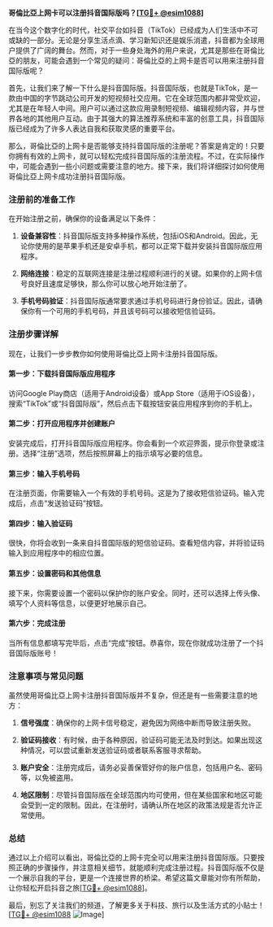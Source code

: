 **哥倫比亞上网卡可以注册抖音国际版吗？[[TG💪+ @esim1088](https://t.me/s/esim1088)]**

在当今这个数字化的时代，社交平台如抖音（TikTok）已经成为人们生活中不可或缺的一部分。无论是分享生活点滴、学习新知识还是娱乐消遣，抖音都为全球用户提供了广阔的舞台。然而，对于一些身处海外的用户来说，尤其是那些在哥倫比亞的朋友，可能会遇到一个常见的疑问：哥倫比亞的上网卡是否可以用来注册抖音国际版呢？

首先，让我们来了解一下什么是抖音国际版。抖音国际版，也就是TikTok，是一款由中国的字节跳动公司开发的短视频社交应用。它在全球范围内都非常受欢迎，尤其是在年轻人中间。用户可以通过这款应用录制短视频、编辑视频内容，并与世界各地的其他用户互动。由于其强大的算法推荐系统和丰富的创意工具，抖音国际版已经成为了许多人表达自我和获取灵感的重要平台。

那么，哥倫比亞的上网卡是否能够支持抖音国际版的注册呢？答案是肯定的！只要你拥有有效的上网卡，就可以轻松完成抖音国际版的注册流程。不过，在实际操作中，可能会遇到一些小问题或需要注意的地方。接下来，我们将详细探讨如何使用哥倫比亞上网卡成功注册抖音国际版。

### 注册前的准备工作

在开始注册之前，确保你的设备满足以下条件：

1. **设备兼容性**：抖音国际版支持多种操作系统，包括iOS和Android。因此，无论你使用的是苹果手机还是安卓手机，都可以正常下载并安装抖音国际版应用程序。
   
2. **网络连接**：稳定的互联网连接是注册过程顺利进行的关键。如果你的上网卡信号良好且速度足够快，那么你可以放心地开始注册了。

3. **手机号码验证**：抖音国际版通常要求通过手机号码进行身份验证。因此，请确保你有一个可用的手机号码，并且该号码可以接收短信验证码。

### 注册步骤详解

现在，让我们一步步教你如何使用哥倫比亞上网卡注册抖音国际版。

#### 第一步：下载抖音国际版应用程序

访问Google Play商店（适用于Android设备）或App Store（适用于iOS设备），搜索“TikTok”或“抖音国际版”，然后点击下载按钮安装应用程序到你的手机上。

#### 第二步：打开应用程序并创建账户

安装完成后，打开抖音国际版应用程序。你会看到一个欢迎界面，提示你登录或注册。选择“注册”选项，然后按照屏幕上的指示填写必要的信息。

#### 第三步：输入手机号码

在注册页面，你需要输入一个有效的手机号码。这是为了接收短信验证码。输入完成后，点击“发送验证码”按钮。

#### 第四步：输入验证码

很快，你将会收到一条来自抖音国际版的短信验证码。查看短信内容，并将验证码输入到应用程序中的相应位置。

#### 第五步：设置密码和其他信息

接下来，你需要设置一个密码以保护你的账户安全。同时，还可以选择上传头像、填写个人资料等信息，以便更好地展示自己。

#### 第六步：完成注册

当所有信息都填写完毕后，点击“完成”按钮。恭喜你，现在你就成功注册了一个抖音国际版账号！

### 注意事项与常见问题

虽然使用哥倫比亞上网卡注册抖音国际版并不复杂，但还是有一些需要注意的地方：

1. **信号强度**：确保你的上网卡信号稳定，避免因为网络中断而导致注册失败。
   
2. **验证码接收**：有时候，由于各种原因，验证码可能无法及时到达。如果出现这种情况，可以尝试重新发送验证码或者联系客服寻求帮助。

3. **账户安全**：注册完成后，请务必妥善保管好你的账户信息，包括用户名、密码等，以免被盗用。

4. **地区限制**：尽管抖音国际版在全球范围内均可使用，但在某些国家和地区可能会受到一定的限制。因此，在注册时，请确认所在地区的政策法规是否允许正常使用。

### 总结

通过以上介绍可以看出，哥倫比亞的上网卡完全可以用来注册抖音国际版。只要按照正确的步骤操作，并注意相关细节，就能顺利完成注册过程。抖音国际版不仅是一个展示自我的平台，更是一个连接世界的桥梁。希望这篇文章能对你有所帮助，让你轻松开启抖音之旅[[TG💪+ @esim1088](https://t.me/s/esim1088)]。

最后，别忘了关注我们的频道，了解更多关于科技、旅行以及生活方式的小贴士！[[TG💪+ @esim1088](https://t.me/s/esim1088) ![Image](https://i.postimg.cc/4NQfJmqS/Snipaste-2025-05-13-00-14-12.png)]